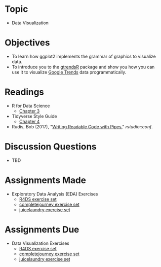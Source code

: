 # Topic

* Data Visualization

# Objectives

* To learn how ggplot2 implements the grammar of graphics to visualize data.
* To introduce you to the [gtrendsR][] package and show you how you can use it
to visualize [Google Trends][] data programmatically.

# Readings

* R for Data Science
   + [Chapter 3][chapter 3]
* Tidyverse Style Guide
   + [Chapter 4][tsg 4]
* Rudis, Bob (2017), "[Writing Readable Code with Pipes][rudis 2017],"
_rstudio::conf_.

# Discussion Questions

* TBD

# Assignments Made

* Exploratory Data Analysis (EDA) Exercises
   + [R4DS exercise set][r4ds eda exercises]
   + [completejourney exercise set][completejourney eda exercises]
   + [juicelaundry exercise set][juicelaundry eda exercises] 

# Assignments Due

* Data Visualization Exercises
   + [R4DS exercise set][r4ds data viz exercises]
   + [completejourney exercise set][completejourney data viz exercises]
   + [juicelaundry exercise set][juicelaundry data viz exercises]

[chapter 3]: https://r4ds.had.co.nz/data-visualisation.html
[completejourney eda exercises]: https://github.com/GCOM7140/completejourney-exercises/blob/master/exercises/03-exploratory-data-analysis-exercises.md#exploratory-data-analysis-eda-exercises
[completejourney data viz exercises]: https://github.com/GCOM7140/completejourney-exercises/blob/master/exercises/02-data-visualization-exercises.md#data-visualization-exercises
[Google Trends]: https://trends.google.com/
[gtrendsR]: https://github.com/PMassicotte/gtrendsR#gtrendsr-----
[juicelaundry eda exercises]: https://github.com/GCOM7140/juicelaundry-exercises/blob/master/exercises/03-exploratory-data-analysis-exercises.md#exploratory-data-analysis-eda-exercises
[juicelaundry data viz exercises]: https://github.com/GCOM7140/juicelaundry-exercises/blob/master/exercises/02-data-visualization-exercises.md#data-visualization-exercises
[r4ds eda exercises]: https://github.com/GCOM7140/r4ds-exercises/blob/master/exercises/03-exploratory-data-analysis-exercises.md#exploratory-data-analysis-eda-exercises
[r4ds data viz exercises]: https://github.com/GCOM7140/r4ds-exercises/blob/master/exercises/02-data-visualization-exercises.md#data-visualization-exercises
[rudis 2017]: https://www.rstudio.com/resources/videos/writing-readable-code-with-pipes/
[tsg 4]: https://style.tidyverse.org/pipes.html

